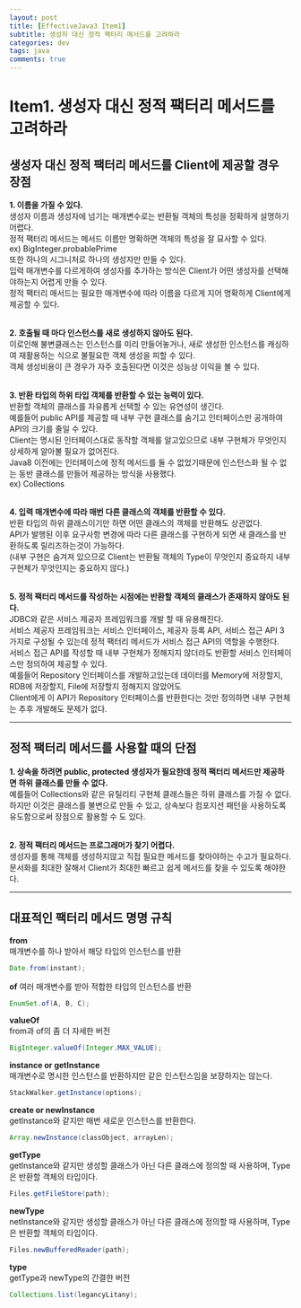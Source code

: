 ```yaml
---
layout: post
title: [EffectiveJava3 Item1]
subtitle: 생성자 대신 정적 팩터리 메서드를 고려하라
categories: dev
tags: java
comments: true
---
```


# Item1. 생성자 대신 정적 팩터리 메서드를 고려하라  

## 생성자 대신 정적 팩터리 메서드를 Client에 제공할 경우 장점  
**1. 이름을 가질 수 있다.**  
생성자 이름과 생성자에 넘기는 매개변수로는 반환될 객체의 특성을 정확하게 설명하기 어렵다.  
정적 팩터리 메서드는 메서드 이름만 명확하면 객체의 특성을 잘 묘사할 수 있다.  
ex) BigInteger.probablePrime   
또한 하나의 시그니처로 하나의 생성자만 만들 수 있다.   
입력 매개변수를 다르게하여 생성자를 추가하는 방식은 Client가 어떤 생성자를 선택해야하는지 어렵게 만들 수 있다.  
정적 팩터리 매서드는 필요한 매개변수에 따라 이름을 다르게 지어 명확하게 Client에게 제공할 수 있다.  
<br/>

**2. 호출될 때 마다 인스턴스를 새로 생성하지 않아도 된다.**  
이로인해 불변클래스는 인스턴스를 미리 만들어놓거나, 새로 생성한 인스턴스를 캐싱하여 재활용하는 식으로 불필요한 객체 생성을 피할 수 있다.  
객체 생성비용이 큰 경우가 자주 호출된다면 이것은 성능상 이익을 볼 수 있다.  
<br/>
  
**3. 반환 타입의 하위 타입 객체를 반환할 수 있는 능력이 있다.**  
반환할 객체의 클래스를 자유롭게 선택할 수 있는 유연성이 생긴다.  
예를들어 public API를 제공할 때 내부 구현 클래스를 숨기고 인터페이스만 공개하여 API의 크기를 줄일 수 있다.  
Client는 명시된 인터페이스대로 동작할 객체를 알고있으므로 내부 구현체가 무엇인지 상세하게 알아볼 필요가 없어진다.  
Java8 이전에는 인터페이스에 정적 메서드를 둘 수 없었기때문에 인스턴스화 될 수 없는 동반 클래스를 만들어 제공하는 방식을 사용했다.  
ex) Collections  
<br/>

**4. 입력 매개변수에 따라 매번 다른 클래스의 객체를 반환할 수 있다.**  
반환 타입의 하위 클래스이기만 하면 어떤 클래스의 객체를 반환해도 상관없다.  
API가 발행된 이후 요구사항 변경에 따라 다른 클래스를 구현하게 되면 새 클래스를 반환하도록 릴리즈하는것이 가능하다.  
(내부 구현은 숨겨져 있으므로 Client는 반환될 객체의 Type이 무엇인지 중요하지 내부 구현체가 무엇인지는 중요하지 않다.)  
<br/>

**5. 정적 팩터리 메서드를 작성하는 시점에는 반환할 객체의 클래스가 존재하지 않아도 된다.**  
JDBC와 같은 서비스 제공자 프레임워크를 개발 할 때 유용해진다.  
서비스 제공자 프레임워크는 서비스 인터페이스, 제공자 등록 API, 서비스 접근 API 3가지로 구성될 수 있는데 정적 팩터리 메서드가 서비스 접근 API의 역할을 수행한다.  
서비스 접근 API를 작성할 때 내부 구현체가 정해지지 않더라도 반환할 서비스 인터페이스만 정의하여 제공할 수 있다.  
예를들어 Repository 인터페이스를 개발하고있는데 데이터를 Memory에 저장할지, RDB에 저장할지, File에 저장할지 정해지지 않았어도  
Client에게 이 API가 Repository 인터페이스를 반환한다는 것만 정의하면 내부 구현체는 추후 개발해도 문제가 없다.  

<hr/>

## 정적 팩터리 메서드를 사용할 때의 단점  
**1. 상속을 하려면 public, protected 생성자가 필요한데 정적 팩터리 메서드만 제공하면 하위 클래스를 만들 수 없다.**  
예를들어 Collections와 같은 유틸리티 구현체 클래스들은 하위 클래스를 가질 수 없다.  
하지만 이것은 클래스를 불변으로 만들 수 있고, 상속보다 컴포지션 패턴을 사용하도록 유도함으로써 장점으로 활용할 수 도 있다.  
<br/>

**2. 정적 팩터리 메서드는 프로그래머가 찾기 어렵다.**  
생성자를 통해 객체를 생성하지않고 직접 필요한 메서드를 찾아야하는 수고가 필요하다.  
문서화를 최대한 잘해서 Client가 최대한 빠르고 쉽게 메서드를 찾을 수 있도록 해야한다.  

<hr/>

## 대표적인 팩터리 메서드 명명 규칙  
**from**  
매개변수를 하나 받아서 해당 타입의 인스턴스를 반환  
```java
Date.from(instant);
```  

**of** 
여러 매개변수를 받아 적합한 타입의 인스턴스를 반환  
```java
EnumSet.of(A, B, C);
```  

**valueOf**  
from과 of의 좀 더 자세한 버전  
```java
BigInteger.valueOf(Integer.MAX_VALUE);
```  

**instance or getInstance**  
매개변수로 명시한 인스턴스를 반환하지만 같은 인스턴스임을 보장하지는 않는다.  
```java
StackWalker.getInstance(options);
```  

**create or newInstance**  
getInstance와 같지만 매번 새로운 인스턴스를 반환한다.  
```java
Array.newInstance(classObject, arrayLen);
```  

**getType**  
getInstance와 같지만 생성할 클래스가 아닌 다른 클래스에 정의할 때 사용하며, Type은 반환할 객체의 타입이다.  
```java
Files.getFileStore(path);
```  

**newType**  
netInstance와 같지만 생성할 클래스가 아닌 다른 클래스에 정의할 때 사용하며, Type은 반환할 객체의 타입이다.  
```java
Files.newBufferedReader(path);
```  

**type**  
getType과 newType의 간결한 버전  
```java
Collections.list(legancyLitany);
```



